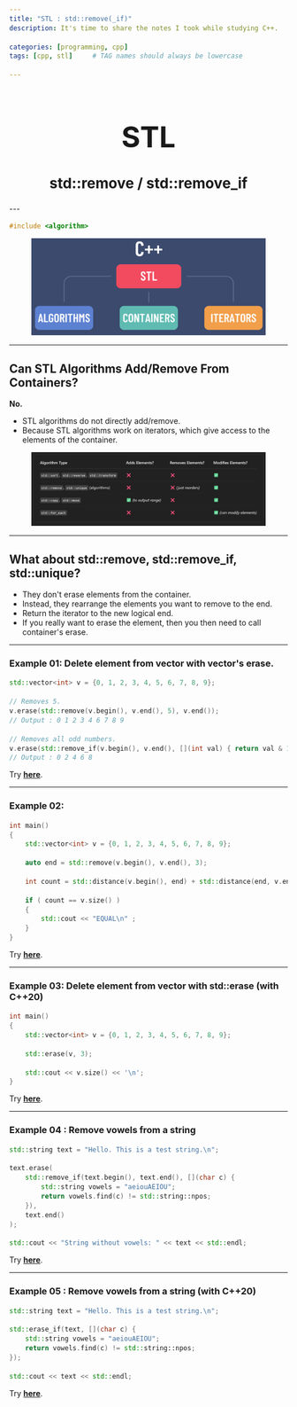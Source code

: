 ```yaml
---
title: "STL : std::remove(_if)"
description: It's time to share the notes I took while studying C++.

categories: [programming, cpp]
tags: [cpp, stl]     # TAG names should always be lowercase

---
```


<h1 style="text-align: center; font-size: 52px;">STL</h1>
<h2 style="text-align: center; font-size: 26px;">std::remove / std::remove_if</h2>
---

```cpp
#include <algorithm>
```
<figure class="align-center" style="text-align: center;">
    <a href="/assets/img/cpp/std_remove/1.png">
        <img src="/assets/img/cpp/std_remove/1.png"  width="700" alt="">
    </a>
</figure>

---
## Can STL Algorithms Add/Remove From Containers?

<b>No.</b>

* STL algorithms do not directly add/remove. 
* Because STL algorithms work on iterators, which give access to the elements of the container.

<figure class="align-center" style="text-align: center;">
    <a href="/assets/img/cpp/std_remove/2.png">
        <img src="/assets/img/cpp/std_remove/2.png"  width="700" alt="">
    </a>
</figure>

---
## What about std::remove, std::remove_if, std::unique?

* They don't erase elements from the container. 
* Instead, they rearrange the elements you want to remove to the end. 
* Return the iterator to the new logical end. 
* If you really want to erase the element, then you then need to call container's erase.

---
### Example 01: Delete element from vector with vector's erase.

```cpp
std::vector<int> v = {0, 1, 2, 3, 4, 5, 6, 7, 8, 9};

// Removes 5.
v.erase(std::remove(v.begin(), v.end(), 5), v.end());
// Output : 0 1 2 3 4 6 7 8 9

// Removes all odd numbers.
v.erase(std::remove_if(v.begin(), v.end(), [](int val) { return val & 1; }), v.end());
// Output : 0 2 4 6 8
```
Try [**here**](https://onlinegdb.com/HgNDPKrej).

---
### Example 02:

```cpp
int main() 
{
    std::vector<int> v = {0, 1, 2, 3, 4, 5, 6, 7, 8, 9};
    
    auto end = std::remove(v.begin(), v.end(), 3);

    int count = std::distance(v.begin(), end) + std::distance(end, v.end());

    if ( count == v.size() )
    {
        std::cout << "EQUAL\n" ;
    }
}
```

Try [**here**](https://onlinegdb.com/NXyNlhWiz).


---
### Example 03: Delete element from vector with std::erase (with C++20)

```cpp
int main() 
{
    std::vector<int> v = {0, 1, 2, 3, 4, 5, 6, 7, 8, 9};
    
    std::erase(v, 3);

    std::cout << v.size() << '\n';
}
```
Try [**here**](https://onlinegdb.com/C4fKUWgvg).

---
### Example 04 : Remove vowels from a string

```cpp
std::string text = "Hello. This is a test string.\n";

text.erase(
    std::remove_if(text.begin(), text.end(), [](char c) {
        std::string vowels = "aeiouAEIOU";
        return vowels.find(c) != std::string::npos;
    }),
    text.end()
);

std::cout << "String without vowels: " << text << std::endl;
```

Try [**here**](https://onlinegdb.com/ZtwVLJtCbt).

---
### Example 05 : Remove vowels from a string (with C++20)

```cpp
std::string text = "Hello. This is a test string.\n";

std::erase_if(text, [](char c) {
    std::string vowels = "aeiouAEIOU";
    return vowels.find(c) != std::string::npos;
});

std::cout << text << std::endl;
```

Try [**here**](https://onlinegdb.com/wvdbUh-prM).